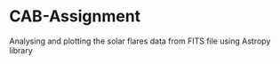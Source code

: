 # CAB-Assignment
 Analysing and plotting the solar flares data from FITS file using Astropy library
